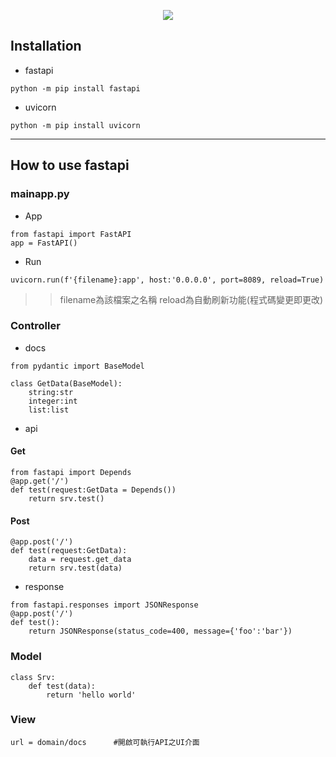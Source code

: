 <p align='center'>
    <img src='https://fastapi.tiangolo.com/img/logo-margin/logo-teal.png'/>
</p>

## Installation
- fastapi
```
python -m pip install fastapi
```
- uvicorn
```
python -m pip install uvicorn
```
--------------------------------------------------
## How to use fastapi
### mainapp.py
-  App
```
from fastapi import FastAPI
app = FastAPI()
```
- Run
```
uvicorn.run(f'{filename}:app', host:'0.0.0.0', port=8089, reload=True)
```
>> filename為該檔案之名稱   reload為自動刷新功能(程式碼變更即更改)  

### Controller
- docs
```
from pydantic import BaseModel

class GetData(BaseModel):
    string:str
    integer:int
    list:list
```
- api
#### Get
```
from fastapi import Depends
@app.get('/')
def test(request:GetData = Depends())
    return srv.test()
```
#### Post
```
@app.post('/')
def test(request:GetData):
    data = request.get_data
    return srv.test(data)
```
- response
```
from fastapi.responses import JSONResponse
@app.post('/')
def test():
    return JSONResponse(status_code=400, message={'foo':'bar'})
```
### Model
```
class Srv:
    def test(data):
        return 'hello world'
```
### View
```
url = domain/docs      #開啟可執行API之UI介面
```
